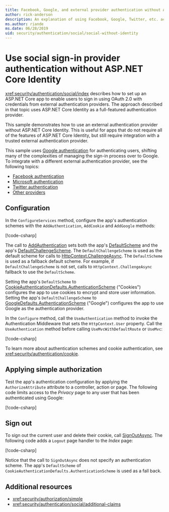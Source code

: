```yaml
---
title: Facebook, Google, and external provider authentication without ASP.NET Core Identity
author: rick-anderson
description: An explanation of using Facebook, Google, Twitter, etc. account user authentication without ASP.NET Core Identity.
ms.author: riande
ms.date: 06/28/2019
uid: security/authentication/social/social-without-identity
---
```

# Use social sign-in provider authentication without ASP.NET Core Identity

<xref:security/authentication/social/index> describes how to set up an ASP.NET Core app to enable users to sign in using OAuth 2.0 with credentials from external authentication providers. The approach described in that topic uses ASP.NET Core Identity as a full-featured authentication provider.

This sample demonstrates how to use an external authentication provider without ASP.NET Core Identity. This is useful for apps that do not require all of the features of ASP.NET Core Identity, but still require integration with a trusted external authentication provider.

This sample uses [Google authentication](xref:security/authentication/google-logins) for authenticating users, shifting many of the complexities of managing the sign-in process over to Google. To integrate with a different external authentication provider, see the following topics:

* [Facebook authentication](xref:security/authentication/facebook-logins)
* [Microsoft authentication](xref:security/authentication/microsoft-logins)
* [Twitter authentication](xref:security/authentication/twitter-logins)
* [Other providers](xref:security/authentication/otherlogins)

## Configuration

In the `ConfigureServices` method, configure the app's authentication schemes with the `AddAuthentication`, `AddCookie` and `AddGoogle` methods:

[!code-csharp[](social-without-identity/sample/Startup.cs?name=snippet1)]

The call to [AddAuthentication](/dotnet/api/microsoft.extensions.dependencyinjection.authenticationservicecollectionextensions.addauthentication#Microsoft_Extensions_DependencyInjection_AuthenticationServiceCollectionExtensions_AddAuthentication_Microsoft_Extensions_DependencyInjection_IServiceCollection_System_Action_Microsoft_AspNetCore_Authentication_AuthenticationOptions__) sets both the app's [DefaultScheme](xref:Microsoft.AspNetCore.Authentication.AuthenticationOptions.DefaultScheme) and the app's [DefaultChallengeScheme](xref:Microsoft.AspNetCore.Authentication.AuthenticationOptions.DefaultChallengeScheme). The `DefaultChallengeScheme` is used as the default scheme for calls to [HttpContext.ChallengeAsync](dotnet/api/microsoft.aspnetcore.authentication.authenticationhttpcontextextensions.challengeasync). The `DefaultScheme` is used as a fallback default scheme. For example, if `DefaultChallengeScheme` is not set, calls to `HttpContext.ChallengeAsync` fallback to use the `DefaultScheme`.

Setting the app's `DefaultScheme` to [CookieAuthenticationDefaults.AuthenticationScheme](xref:Microsoft.AspNetCore.Authentication.Cookies.CookieAuthenticationDefaults.AuthenticationScheme) ("Cookies") configures the app to use cookies to encrypt and store user information. Setting the app's `DefaultChallengeScheme` to [GoogleDefaults.AuthenticationScheme](xref:Microsoft.AspNetCore.Authentication.Google.GoogleDefaults.AuthenticationScheme) ("Google") configures the app to use Google as the authentication provider.

In the `Configure` method, call the `UseAuthentication` method to invoke the Authentication Middleware that sets the `HttpContext.User` property. Call the `UseAuthentication` method before calling `UseMvcWithDefaultRoute` or `UseMvc`:

[!code-csharp[](social-without-identity/sample/Startup.cs?name=snippet2)]

To learn more about authentication schemes and cookie authentication, see <xref:security/authentication/cookie>.

## Applying simple authorization

Test the app's authentication configuration by applying the `AuthorizeAttribute` attribute to a controller, action or page. The following code limits access to the *Privacy* page to any user that has been authenticated using Google:

[!code-csharp[](social-without-identity/sample/Pages/Privacy.cshtml.cs?name=snippet&highlight=1)]

## Sign out

To sign out the current user and delete their cookie, call [SignOutAsync](/dotnet/api/microsoft.aspnetcore.authentication.authenticationhttpcontextextensions.signoutasync?view=aspnetcore-2.0). The following code adds a `Logout` page handler to the *Index* page:

[!code-csharp[](social-without-identity/sample/Pages/Index.cshtml.cs?name=snippet&highlight=7-11)]

Notice that the call to `SignOutAsync` does not specify an authentication scheme. The app's `DefaultScheme` of `CookieAuthenticationDefaults.AuthenticationScheme` is used as a fall back.

## Additional resources

* <xref:security/authorization/simple>
* <xref:security/authentication/social/additional-claims>
